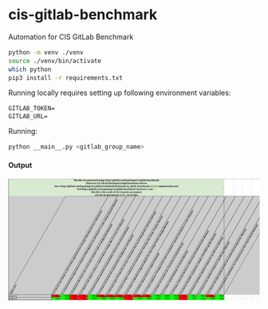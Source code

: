 # cis-gitlab-benchmark
Automation for CIS GitLab Benchmark

```bash
python -m venv ./venv
source ./venv/bin/activate
which python
pip3 install -r requirements.txt
```

Running locally requires setting up following environment variables:

```
GITLAB_TOKEN=
GITLAB_URL=
```

Running:

```bash
python __main__.py <gitlab_group_name>
```


#### Output

![example-output.png](example-output.png)